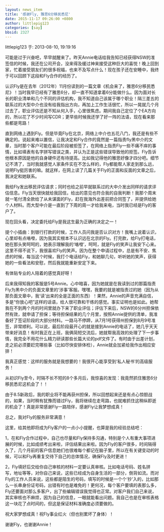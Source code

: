 ```yaml
---
layout: news_item
title: '感谢Fly, 雅思6分移民悉尼'
date: 2015-11-17 09:26:00 +0800
author: littlepig123
categories: [say]
bbsid: 2327
---
```


littlepig123 于: 2013-08-10, 19:19:16

可能是过于兴奋吧，早早就醒来了。昨天Annie电话给我告知已经获得NSW的准签信的时候，我还在公司开会，没来得及缓过神来接受这种巨大的喜悦！晚上回到家，忙着接受朋友们的很多祝福，也来不及写点什么！现在孩子还在安睡中，我终于可以回顾下这段和Fly合作的经历了。

认识Fly是在去年（2012年）11月份读到的一篇文章《机会来了，雅思6分移民悉尼》！当时我早已经有了雅思6分，却一直不知道拿着6分能做什么。因为面对长长的职业清单和几个不同的评估机构，我不知道自己该属于哪个职业！隔三差五的联系过的大型中介也没有给我指出方向，再加上工作生活很忙，所以一晃就几个月过去了，职业评估还是不知从何入手，心里很焦虑。期间我自己定位了个EA方向的，所以花了不少时间写CDR；更早些时候我还学了好一阵的法语，现在看来那些都是弯路！

直到网络上遇到Fly。但是毕竟Fly在北京，网络上中介也五花八门，我还是有些不确定的。说起来难以置信，让我决定和Fly合作的竟然是一篇指责fly黑中介的文章，当时那个客户可能在最后阶段被拒签了，在网络上指责Fly一些不痛不痒的事情，比如填表有名字拼写错误之类，并认为正是这些错误导致他的拒签。Fly告诉他根本原因是他的自身硬件还有待提高。比如我记得他的雅思好像才四分吧。细节记不清了，当时我就感觉人家条件实在不怎么样的，Fly都能帮人家走到那么远，说明Fly挺厉害的嘛。就这样，在网上读了几篇关于Fly的正面和反面的文章之后，我决定和她联系。

我给Fly发出移民评估请求；同时也给之前早就联系过的大中介发出同样的请求评估信息。Fly当天很快就给我回信，给出的意见也符合我的自我判断！我那个周末就一笔付清全款给了从未谋面的Fly，赶在我海外出差前把合同签了，并提供给她个人材料。而大型中介是一直到了下周的周一才给我来电，当时我已经是Fly的客户了。

现在回头看，决定委托给Fly是我这生最为正确的决定之一！

提个小插曲：到银行打款的时候，工作人员问我是否认识对方！我嘴上说着认识，心里却有点咯噔，因为我其实根本不认识远在北京的Fly。打完款，给Fly打电话，她在那头笑呵呵的，她表示理解我的‘咯噔’，呵呵，就是Fly的笑声让我安下心来。这里不得不说下，我很喜欢Fly的笑声。因为在整个申请过程中，总是有不安、焦虑的时候，每当这个时候，我打个电话给Fly，和她聊几句，听听她的笑声，获得她的一些看法和安慰，然后我就能重新安定下来。

有体贴专业的人陪着的感觉真好呀！

后来我得知我的客服是5号Annie。心中暗喜，因为她就是在我读到过的那篇指责Fly为黑中介的负面文章里的‘涉事’客服。嘿嘿，我要的就是被指责过的她（因为从那负面文章中，我‘读’出来的全是正面的东西）！果然，Annie的声音充满自信，多是“你放心吧”这样的话语，给人很可靠和干练的感觉。事实证明也是如此。她帮我在不到两个月的时间里就办下来了职业评估；评估下来后，NSW的6分州担保依然有效，就申请了担保；等待担保结果的几个月里，按照Annie提供的清单，我准备好了签证阶段的大部分材料。一路马不停蹄，从7月1号获得州担保到8月9号准签，非常顺利。可以说，最后阶段最开心的就是接到Annie的电话了，她几乎天天带来好消息！有时我正在上班，我俩简短交流后，她就帮我高效的处理了下一步事情，我完全不用花什么精力研读那些长篇大论的pdf文件了。有时由于出差计划，走之前必须要赶完哪些事（比如尽快安排体检），Annie就会加紧给我作出相应安排！

我真正感觉：这样的服务就是我想要的！我很开心能享受到‘私人秘书’的高级服务！

从初识Fly至今，时隔不长不短的8个多月后，我惊喜的发现：我竟然抓住雅思6分移民悉尼这机会了！！

由于8.5新政后，我的职业将不能再获州担保，所以回想起来还是有点心惊胆战的，如果，当时稍有犹豫而错过Fly，我将继续在走弯路，也就难抓住这稍纵即逝的机会了！真是非常感谢Fly一路陪伴，感谢Fly让我梦想成真！

总之，我对Fly的服务非常满意！

这里，给其他即将成为Fly客户的一点小小提醒，也算是我的经验总结吧：

1，在和Fly合作过程中，自己也尽量和Fly保持多沟通，特别是个人有重大事项进展的时候，比如成绩考出来啦，评估结果出来啦。因为Fly的客户很多，时间隔得久了，几个月前的客户信息她们也很难每个都记在脑子里，所以在有关键变动的时候，可以和Fly再重复交待下自己的总体情况，确保Fly及时更进！

2，Fly填好后交给你自己审核的材料一定要认真审核。比如电话号码、姓名拼写，地址等等，对你自己来说，这些已经成为自身生活的一部分，倒背如流。而对Fly的工作人员来说，这些都是陌生的号码，填写的时候是一个个‘抄’入的，比如那么一长串身份证号码，出错有时也是难免的！更何况，每个客户要填的表那么多，Fly还要面对那么多客户，出了些编辑错误我觉得也正常。对客户我们自己来说，其实审核也不麻烦，因为自己的信息，一眼就能看出问题。我自己也是在审核表格这一块花了点时间的，但这是保证材料准确度必须要做的。

祝大家梦想成真！祝Fly事业红火（但也别累坏了身体）！

谢谢Fly，也谢谢Annie！


